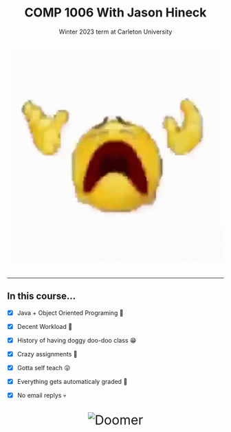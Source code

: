 <html>
<h1 align="center"> COMP 1006 With Jason Hineck </h1>
<p align="center"> Winter 2023 term at Carleton University </p>
    
<div align="center"style="font-size:30px;">

![Suffer.gif](https://github.com/MessyToilet/COMP-1006/blob/main/Assest/suffer.gif)

</div>

</html>

---

## In this course...

- [x] Java + Object Oriented Programing :hugs:
- [x] Decent Workload :money_mouth_face:
- [x] History of having doggy doo-doo class :grin:
- [x] Crazy assignments :thinking:
- [x] Gotta self teach :stuck_out_tongue_winking_eye:
- [x] Everything gets automaticaly graded :vomiting_face:
- [x] No email replys :skull:


<div align="center"style="font-size:30px;">

![Doomer](/Asset/Doomer.jgp "Doomer.jpg")

</div>